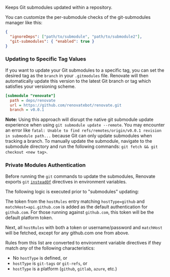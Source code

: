 Keeps Git submodules updated within a repository.

You can customize the per-submodule checks of the git-submodules manager like this:

```json
{
  "ignoreDeps": ["path/to/submodule", "path/to/submodule2"],
  "git-submodules": { "enabled": true }
}
```

### Updating to Specific Tag Values

If you want to update your Git submodules to a specific tag, you can set the desired tag as the `branch` in your `.gitmodules` file.
Renovate will then automatically update this version to the latest Git branch or tag which satisfies your versioning scheme.

```ini
[submodule "renovate"]
  path = deps/renovate
  url = https://github.com/renovatebot/renovate.git
  branch = v0.0.1
```

**Note:** Using this approach will disrupt the native git submodule update experience when using `git submodule update --remote`. You may encounter an error like `fatal: Unable to find refs/remotes/origin/v0.0.1 revision in submodule path...` because Git can only update submodules when tracking a branch.
To manually update the submodule, navigate to the submodule directory and run the following commands: `git fetch && git checkout <new tag>`.

### Private Modules Authentication

Before running the `git` commands to update the submodules, Renovate exports `git` [`insteadOf`](https://git-scm.com/docs/git-config#Documentation/git-config.txt-urlltbasegtinsteadOf) directives in environment variables.

The following logic is executed prior to "submodules" updating:

The token from the `hostRules` entry matching `hostType=github` and `matchHost=api.github.com` is added as the default authentication for `github.com`.
For those running against `github.com`, this token will be the default platform token.

Next, all `hostRules` with both a token or username/password and `matchHost` will be fetched, except for any github.com one from above.

Rules from this list are converted to environment variable directives if they match _any_ of the following characteristics:

- No `hostType` is defined, or
- `hostType` is `git-tags` or `git-refs`, or
- `hostType` is a platform (`github`, `gitlab`, `azure`, etc.)
